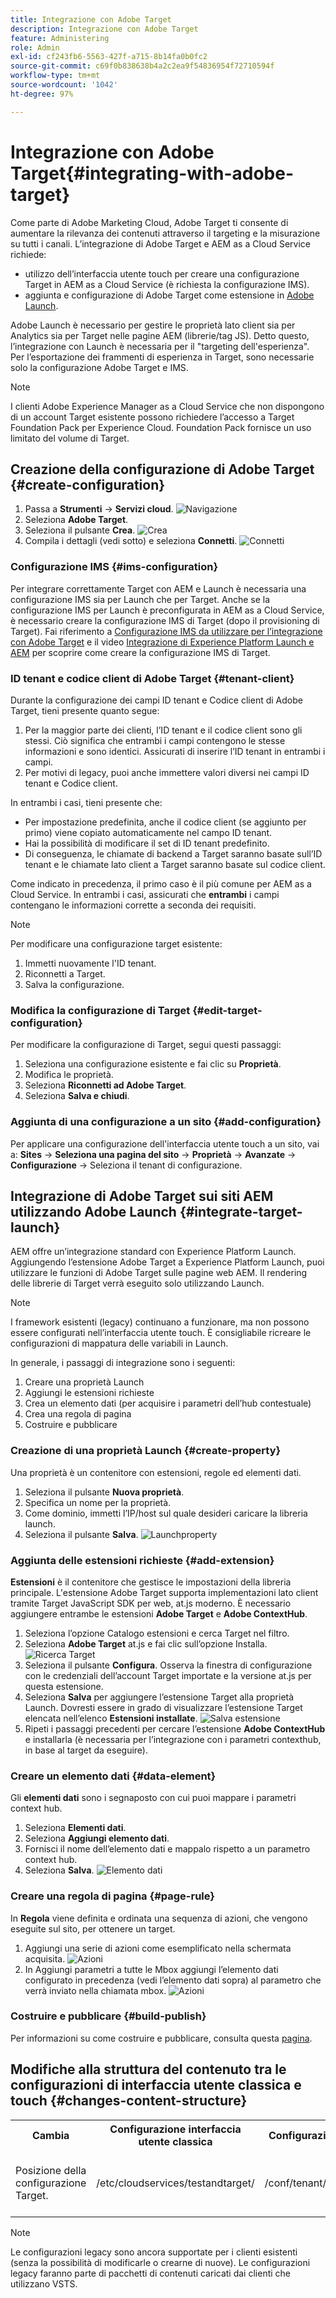 ```yaml
---
title: Integrazione con Adobe Target
description: Integrazione con Adobe Target
feature: Administering
role: Admin
exl-id: cf243fb6-5563-427f-a715-8b14fa0b0fc2
source-git-commit: c69f0b838638b4a2c2ea9f54836954f72710594f
workflow-type: tm+mt
source-wordcount: '1042'
ht-degree: 97%

---
```


# Integrazione con Adobe Target{#integrating-with-adobe-target}

Come parte di Adobe Marketing Cloud, Adobe Target ti consente di aumentare la rilevanza dei contenuti attraverso il targeting e la misurazione su tutti i canali. L’integrazione di Adobe Target e AEM as a Cloud Service richiede:

* utilizzo dell’interfaccia utente touch per creare una configurazione Target in AEM as a Cloud Service (è richiesta la configurazione IMS).
* aggiunta e configurazione di Adobe Target come estensione in [Adobe Launch](https://experienceleague.adobe.com/docs/experience-platform/tags/get-started/quick-start.html?lang=it).

Adobe Launch è necessario per gestire le proprietà lato client sia per Analytics sia per Target nelle pagine AEM (librerie/tag JS). Detto questo, l’integrazione con Launch è necessaria per il &quot;targeting dell&#39;esperienza&quot;. Per l’esportazione dei frammenti di esperienza in Target, sono necessarie solo la configurazione Adobe Target e IMS.

>[!NOTE]
>
>I clienti Adobe Experience Manager as a Cloud Service che non dispongono di un account Target esistente possono richiedere l’accesso a Target Foundation Pack per Experience Cloud. Foundation Pack fornisce un uso limitato del volume di Target.

## Creazione della configurazione di Adobe Target {#create-configuration}

1. Passa a **Strumenti** → **Servizi cloud**.
   ![Navigazione](assets/cloudservice1.png "Navigazione")
2. Seleziona **Adobe Target**.
3. Seleziona il pulsante **Crea**.
   ![Crea](assets/tenant1.png "Crea")
4. Compila i dettagli (vedi sotto) e seleziona **Connetti**.
   ![Connetti](assets/open_screen1.png "Connetti")

### Configurazione IMS {#ims-configuration}

Per integrare correttamente Target con AEM e Launch è necessaria una configurazione IMS sia per Launch che per Target. Anche se la configurazione IMS per Launch è preconfigurata in AEM as a Cloud Service, è necessario creare la configurazione IMS di Target (dopo il provisioning di Target). Fai riferimento a [Configurazione IMS da utilizzare per l’integrazione con Adobe Target](/help/sites-cloud/integrating/integration-adobe-target-ims.md) e il video [Integrazione di Experience Platform Launch e AEM](https://experienceleague.adobe.com/docs/experience-manager-learn/sites/integrations/experience-platform-launch/overview.html?lang=it) per scoprire come creare la configurazione IMS di Target.

### ID tenant e codice client di Adobe Target {#tenant-client}

Durante la configurazione dei campi ID tenant e Codice client di Adobe Target, tieni presente quanto segue:

1. Per la maggior parte dei clienti, l’ID tenant e il codice client sono gli stessi. Ciò significa che entrambi i campi contengono le stesse informazioni e sono identici. Assicurati di inserire l’ID tenant in entrambi i campi.
2. Per motivi di legacy, puoi anche immettere valori diversi nei campi ID tenant e Codice client.

In entrambi i casi, tieni presente che:

* Per impostazione predefinita, anche il codice client (se aggiunto per primo) viene copiato automaticamente nel campo ID tenant.
* Hai la possibilità di modificare il set di ID tenant predefinito.
* Di conseguenza, le chiamate di backend a Target saranno basate sull’ID tenant e le chiamate lato client a Target saranno basate sul codice client.

Come indicato in precedenza, il primo caso è il più comune per AEM as a Cloud Service. In entrambi i casi, assicurati che **entrambi** i campi contengano le informazioni corrette a seconda dei requisiti.

>[!NOTE]
>
> Per modificare una configurazione target esistente:
>
> 1. Immetti nuovamente l&#39;ID tenant.
> 2. Riconnetti a Target.
> 3. Salva la configurazione.


### Modifica la configurazione di Target {#edit-target-configuration}

Per modificare la configurazione di Target, segui questi passaggi:

1. Seleziona una configurazione esistente e fai clic su **Proprietà**.
2. Modifica le proprietà.
3. Seleziona **Riconnetti ad Adobe Target**.
4. Seleziona **Salva e chiudi**.

### Aggiunta di una configurazione a un sito {#add-configuration}

Per applicare una configurazione dell&#39;interfaccia utente touch a un sito, vai a: **Sites** → **Seleziona una pagina del sito** → **Proprietà** → **Avanzate** → **Configurazione** → Seleziona il tenant di configurazione.

## Integrazione di Adobe Target sui siti AEM utilizzando Adobe Launch {#integrate-target-launch}

AEM offre un’integrazione standard con Experience Platform Launch. Aggiungendo l’estensione Adobe Target a Experience Platform Launch, puoi utilizzare le funzioni di Adobe Target sulle pagine web AEM. Il rendering delle librerie di Target verrà eseguito solo utilizzando Launch.

>[!NOTE]
>
>I framework esistenti (legacy) continuano a funzionare, ma non possono essere configurati nell’interfaccia utente touch. È consigliabile ricreare le configurazioni di mappatura delle variabili in Launch.

In generale, i passaggi di integrazione sono i seguenti:

1. Creare una proprietà Launch
2. Aggiungi le estensioni richieste
3. Crea un elemento dati (per acquisire i parametri dell’hub contestuale)
4. Crea una regola di pagina
5. Costruire e pubblicare

### Creazione di una proprietà Launch {#create-property}

Una proprietà è un contenitore con estensioni, regole ed elementi dati.

1. Seleziona il pulsante **Nuova proprietà**.
2. Specifica un nome per la proprietà.
3. Come dominio, immetti l’IP/host sul quale desideri caricare la libreria launch.
4. Seleziona il pulsante **Salva**.
   ![Launchproperty](assets/properties_newproperty1.png "Launchproperty")

### Aggiunta delle estensioni richieste {#add-extension}

**Estensioni** è il contenitore che gestisce le impostazioni della libreria principale. L&#39;estensione Adobe Target supporta implementazioni lato client tramite Target JavaScript SDK per web, at.js moderno. È necessario aggiungere entrambe le estensioni **Adobe Target** e **Adobe ContextHub**.

1. Seleziona l’opzione Catalogo estensioni e cerca Target nel filtro.
2. Seleziona **Adobe Target** at.js e fai clic sull’opzione Installa.
   ![Ricerca Target](assets/search_ext1.png "Ricerca Target")
3. Seleziona il pulsante **Configura**. Osserva la finestra di configurazione con le credenziali dell’account Target importate e la versione at.js per questa estensione.
4. Seleziona **Salva** per aggiungere l’estensione Target alla proprietà Launch. Dovresti essere in grado di visualizzare l’estensione Target elencata nell’elenco **Estensioni installate**.
   ![Salva estensione](assets/configure_extension1.png "Salva estensione")
5. Ripeti i passaggi precedenti per cercare l’estensione **Adobe ContextHub** e installarla (è necessaria per l’integrazione con i parametri contexthub, in base al target da eseguire).

### Creare un elemento dati {#data-element}

Gli **elementi dati** sono i segnaposto con cui puoi mappare i parametri context hub.

1. Seleziona **Elementi dati**.
2. Seleziona **Aggiungi elemento dati**.
3. Fornisci il nome dell’elemento dati e mappalo rispetto a un parametro context hub.
4. Seleziona **Salva**.
   ![Elemento dati](assets/data_elem1.png "Elemento dati")

### Creare una regola di pagina {#page-rule}

In **Regola** viene definita e ordinata una sequenza di azioni, che vengono eseguite sul sito, per ottenere un target.

1. Aggiungi una serie di azioni come esemplificato nella schermata acquisita.
   ![Azioni](assets/rules1.png "Azioni")
2. In Aggiungi parametri a tutte le Mbox aggiungi l’elemento dati configurato in precedenza (vedi l’elemento dati sopra) al parametro che verrà inviato nella chiamata mbox.
   ![Azioni](assets/map_data1.png "Mbox")

### Costruire e pubblicare {#build-publish}

Per informazioni su come costruire e pubblicare, consulta questa [pagina](https://experienceleague.adobe.com/docs/experience-manager-learn/aem-target-tutorial/aem-target-implementation/using-launch-adobe-io.html?lang=it).

## Modifiche alla struttura del contenuto tra le configurazioni di interfaccia utente classica e touch {#changes-content-structure}

<table style="table-layout:auto">
  <tr>
    <th>Cambia</th>
    <th>Configurazione interfaccia utente classica</th>
    <th>Configurazione interfaccia utente touch</th>
    <th>Conseguenze</th>
  </tr>
  <tr>
    <td>Posizione della configurazione Target.</td>
    <td>/etc/cloudservices/testandtarget/</td>
    <td>/conf/tenant/settings/cloudservices/target/</td>
    <td> In precedenza erano presenti più configurazioni presso /etc/cloudservices/testandtarget, ma ora è presente una singola configurazione con un tenant.</td>
  </tr>
</table>

>[!NOTE]
>
>Le configurazioni legacy sono ancora supportate per i clienti esistenti (senza la possibilità di modificarle o crearne di nuove). Le configurazioni legacy faranno parte di pacchetti di contenuti caricati dai clienti che utilizzano VSTS.
